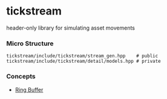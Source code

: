 # tickstream

header-only library for simulating asset movements

### Micro Structure

```
tickstream/include/tickstream/stream_gen.hpp    # public
tickstream/include/tickstream/detail/models.hpp # private
```


### Concepts

- [Ring Buffer](https://en.wikipedia.org/wiki/Circular_buffer)